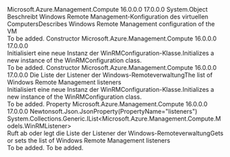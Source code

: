 <Type Name="WinRMConfiguration" FullName="Microsoft.Azure.Management.Compute.Models.WinRMConfiguration">
  <TypeSignature Language="C#" Value="public class WinRMConfiguration" />
  <TypeSignature Language="ILAsm" Value=".class public auto ansi beforefieldinit WinRMConfiguration extends System.Object" />
  <TypeSignature Language="DocId" Value="T:Microsoft.Azure.Management.Compute.Models.WinRMConfiguration" />
  <TypeSignature Language="VB.NET" Value="Public Class WinRMConfiguration" />
  <TypeSignature Language="F#" Value="type WinRMConfiguration = class" />
  <AssemblyInfo>
    <AssemblyName>Microsoft.Azure.Management.Compute</AssemblyName>
    <AssemblyVersion>16.0.0.0</AssemblyVersion>
    <AssemblyVersion>17.0.0.0</AssemblyVersion>
  </AssemblyInfo>
  <Base>
    <BaseTypeName>System.Object</BaseTypeName>
  </Base>
  <Interfaces />
  <Docs>
    <summary>
            <span data-ttu-id="99d83-101">Beschreibt Windows Remote Management-Konfiguration des virtuellen Computers</span><span class="sxs-lookup"><span data-stu-id="99d83-101">Describes Windows Remote Management configuration of the VM</span></span>
            </summary>
    <remarks>To be added.</remarks>
  </Docs>
  <Members>
    <Member MemberName=".ctor">
      <MemberSignature Language="C#" Value="public WinRMConfiguration ();" />
      <MemberSignature Language="ILAsm" Value=".method public hidebysig specialname rtspecialname instance void .ctor() cil managed" />
      <MemberSignature Language="DocId" Value="M:Microsoft.Azure.Management.Compute.Models.WinRMConfiguration.#ctor" />
      <MemberSignature Language="VB.NET" Value="Public Sub New ()" />
      <MemberType>Constructor</MemberType>
      <AssemblyInfo>
        <AssemblyName>Microsoft.Azure.Management.Compute</AssemblyName>
        <AssemblyVersion>16.0.0.0</AssemblyVersion>
        <AssemblyVersion>17.0.0.0</AssemblyVersion>
      </AssemblyInfo>
      <Parameters />
      <Docs>
        <summary>
            <span data-ttu-id="99d83-102">Initialisiert eine neue Instanz der WinRMConfiguration-Klasse.</span><span class="sxs-lookup"><span data-stu-id="99d83-102">Initializes a new instance of the WinRMConfiguration class.</span></span>
            </summary>
        <remarks>To be added.</remarks>
      </Docs>
    </Member>
    <Member MemberName=".ctor">
      <MemberSignature Language="C#" Value="public WinRMConfiguration (System.Collections.Generic.IList&lt;Microsoft.Azure.Management.Compute.Models.WinRMListener&gt; listeners = null);" />
      <MemberSignature Language="ILAsm" Value=".method public hidebysig specialname rtspecialname instance void .ctor(class System.Collections.Generic.IList`1&lt;class Microsoft.Azure.Management.Compute.Models.WinRMListener&gt; listeners) cil managed" />
      <MemberSignature Language="DocId" Value="M:Microsoft.Azure.Management.Compute.Models.WinRMConfiguration.#ctor(System.Collections.Generic.IList{Microsoft.Azure.Management.Compute.Models.WinRMListener})" />
      <MemberSignature Language="VB.NET" Value="Public Sub New (Optional listeners As IList(Of WinRMListener) = null)" />
      <MemberSignature Language="F#" Value="new Microsoft.Azure.Management.Compute.Models.WinRMConfiguration : System.Collections.Generic.IList&lt;Microsoft.Azure.Management.Compute.Models.WinRMListener&gt; -&gt; Microsoft.Azure.Management.Compute.Models.WinRMConfiguration" Usage="new Microsoft.Azure.Management.Compute.Models.WinRMConfiguration listeners" />
      <MemberType>Constructor</MemberType>
      <AssemblyInfo>
        <AssemblyName>Microsoft.Azure.Management.Compute</AssemblyName>
        <AssemblyVersion>16.0.0.0</AssemblyVersion>
        <AssemblyVersion>17.0.0.0</AssemblyVersion>
      </AssemblyInfo>
      <Parameters>
        <Parameter Name="listeners" Type="System.Collections.Generic.IList&lt;Microsoft.Azure.Management.Compute.Models.WinRMListener&gt;" />
      </Parameters>
      <Docs>
        <param name="listeners"><span data-ttu-id="99d83-103">Die Liste der Listener der Windows-Remoteverwaltung</span><span class="sxs-lookup"><span data-stu-id="99d83-103">The list of Windows Remote Management listeners</span></span></param>
        <summary>
            <span data-ttu-id="99d83-104">Initialisiert eine neue Instanz der WinRMConfiguration-Klasse.</span><span class="sxs-lookup"><span data-stu-id="99d83-104">Initializes a new instance of the WinRMConfiguration class.</span></span>
            </summary>
        <remarks>To be added.</remarks>
      </Docs>
    </Member>
    <Member MemberName="Listeners">
      <MemberSignature Language="C#" Value="public System.Collections.Generic.IList&lt;Microsoft.Azure.Management.Compute.Models.WinRMListener&gt; Listeners { get; set; }" />
      <MemberSignature Language="ILAsm" Value=".property instance class System.Collections.Generic.IList`1&lt;class Microsoft.Azure.Management.Compute.Models.WinRMListener&gt; Listeners" />
      <MemberSignature Language="DocId" Value="P:Microsoft.Azure.Management.Compute.Models.WinRMConfiguration.Listeners" />
      <MemberSignature Language="VB.NET" Value="Public Property Listeners As IList(Of WinRMListener)" />
      <MemberSignature Language="F#" Value="member this.Listeners : System.Collections.Generic.IList&lt;Microsoft.Azure.Management.Compute.Models.WinRMListener&gt; with get, set" Usage="Microsoft.Azure.Management.Compute.Models.WinRMConfiguration.Listeners" />
      <MemberType>Property</MemberType>
      <AssemblyInfo>
        <AssemblyName>Microsoft.Azure.Management.Compute</AssemblyName>
        <AssemblyVersion>16.0.0.0</AssemblyVersion>
        <AssemblyVersion>17.0.0.0</AssemblyVersion>
      </AssemblyInfo>
      <Attributes>
        <Attribute>
          <AttributeName>Newtonsoft.Json.JsonProperty(PropertyName="listeners")</AttributeName>
        </Attribute>
      </Attributes>
      <ReturnValue>
        <ReturnType>System.Collections.Generic.IList&lt;Microsoft.Azure.Management.Compute.Models.WinRMListener&gt;</ReturnType>
      </ReturnValue>
      <Docs>
        <summary>
            <span data-ttu-id="99d83-105">Ruft ab oder legt die Liste der Listener der Windows-Remoteverwaltung</span><span class="sxs-lookup"><span data-stu-id="99d83-105">Gets or sets the list of Windows Remote Management listeners</span></span>
            </summary>
        <value>To be added.</value>
        <remarks>To be added.</remarks>
      </Docs>
    </Member>
  </Members>
</Type>